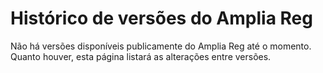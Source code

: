 ﻿# Histórico de versões do Amplia Reg

Não há versões disponíveis publicamente do Amplia Reg até o momento. Quanto houver, esta página listará as alterações entre versões.
